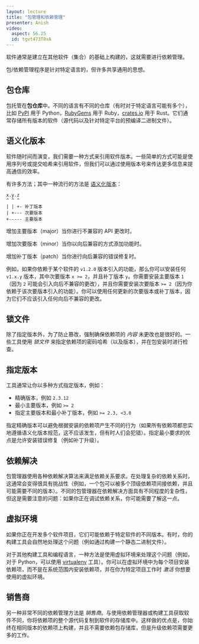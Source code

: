```yaml
---
layout: lecture
title: "包管理和依赖管理"
presenter: Anish
video:
  aspect: 56.25
  id: tgvt473T8xA
---
```


软件通常是建立在其他软件（集合）的基础上构建的，这就需要进行依赖管理。

包/依赖管理程序是针对特定语言的，但许多共享通用的思想。

## 包仓库

包托管在**包仓库**中。不同的语言有不同的仓库（有时对于特定语言可能有多个），比如 [PyPI](https://pypi.org/) 用于 Python，[RubyGems](https://rubygems.org/) 用于 Ruby，[crates.io](https://crates.io/) 用于 Rust。它们通常存储所有版本的软件（源代码以及针对特定平台的预编译二进制文件）。

## 语义化版本

软件随时间而演变，我们需要一种方式来引用软件版本。一些简单的方式可能是使用序列号或提交哈希来引用软件，但我们可以通过使用版本号来传达更多信息来提高通信的效率。

有许多方法；其中一种流行的方法是 [语义化版本](https://semver.org/)：

```plaintext
x.y.z
^ ^ ^
| | +- 补丁版本
| +--- 次要版本
+----- 主要版本
```

增加主要版本（major）当你进行不兼容的 API 更改时。

增加次要版本（minor）当你以向后兼容的方式添加功能时。

增加补丁版本（patch）当你进行向后兼容的错误修复时。

例如，如果你依赖于某个软件的 `v1.2.0` 版本引入的功能，那么你可以安装任何 `v1.x.y` 版本，其中次要版本 `x >= 2`，并且补丁版本 `y`。你需要安装主要版本 `1`（因为 `2` 可能会引入向后不兼容的更改），并且你需要安装次要版本 `>= 2`（因为你依赖于该次要版本引入的功能）。你可以使用任何更新的次要版本或补丁版本，因为它们不应该引入任何向后不兼容的更改。

## 锁文件

除了指定版本外，为了防止篡改，强制确保依赖项的 _内容_ 未更改也是很好的。一些工具使用 _锁文件_ 来指定依赖项的密码哈希（以及版本），并在包安装时进行检查。

## 指定版本

工具通常让你以多种方式指定版本，例如：

- 精确版本，例如 `2.3.12`
- 最小主要版本，例如 `>= 2`
- 指定主要版本和最小补丁版本，例如 `>= 2.3, <3.0`

指定精确版本可以避免根据安装的依赖项产生不同的行为（如果所有依赖项都忠实地遵循语义化版本规范，这不应该发生，但有时人们会犯错）。指定最小要求的优点是允许安装错误修复（例如补丁升级）。

## 依赖解决

包管理器使用各种依赖解决算法来满足依赖关系要求。在处理复杂的依赖关系时，这通常会变得很具有挑战性（例如，一个包可以被多个顶级依赖项间接依赖，并且可能需要不同的版本）。不同的包管理器在依赖解决方面具有不同程度的复杂性，但这是需要注意的问题：如果你正在调试依赖关系，你可能需要了解这一点。

## 虚拟环境

如果你正在开发多个软件项目，它们可能依赖于特定软件的不同版本。有时，你的构建工具会自然地处理这个问题（例如通过构建一个静态二进制文件）。

对于其他构建工具和编程语言，一种方法是使用虚拟环境来处理这个问题（例如，对于 Python，可以使用 [virtualenv](https://docs.python-guide.org/dev/virtualenvs/) 工具）。你可以在虚拟环境中为每个项目安装依赖项，而不是在系统范围内安装依赖项，并在你为特定项目工作时 _激活_ 你想要使用的虚拟环境。

## 销售商

另一种非常不同的依赖管理方法是 _销售商_。与使用依赖管理器或构建工具获取软件不同，你将依赖项的整个源代码复制到软件的存储库中。这样做的优点是，你始终在相同版本的依赖项上构建，并且不需要依赖包存储库，但是升级依赖项需要更多的工作。
